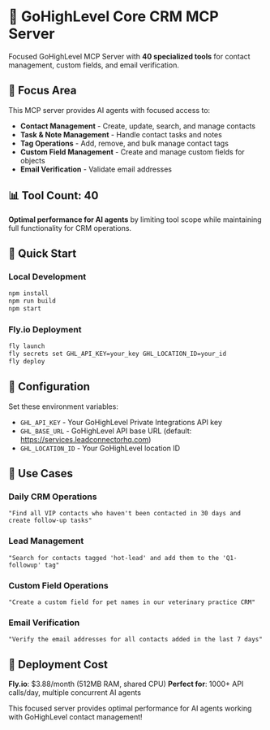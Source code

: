 # 🏢 GoHighLevel Core CRM MCP Server

Focused GoHighLevel MCP Server with **40 specialized tools** for contact management, custom fields, and email verification.

## 🎯 Focus Area

This MCP server provides AI agents with focused access to:
- **Contact Management** - Create, update, search, and manage contacts
- **Task & Note Management** - Handle contact tasks and notes  
- **Tag Operations** - Add, remove, and bulk manage contact tags
- **Custom Field Management** - Create and manage custom fields for objects
- **Email Verification** - Validate email addresses

## 📊 Tool Count: 40

**Optimal performance for AI agents** by limiting tool scope while maintaining full functionality for CRM operations.

## 🚀 Quick Start

### Local Development
```bash
npm install
npm run build
npm start
```

### Fly.io Deployment
```bash
fly launch
fly secrets set GHL_API_KEY=your_key GHL_LOCATION_ID=your_id
fly deploy
```

## 🔧 Configuration

Set these environment variables:
- `GHL_API_KEY` - Your GoHighLevel Private Integrations API key
- `GHL_BASE_URL` - GoHighLevel API base URL (default: https://services.leadconnectorhq.com)
- `GHL_LOCATION_ID` - Your GoHighLevel location ID

## 🎯 Use Cases

### Daily CRM Operations
```
"Find all VIP contacts who haven't been contacted in 30 days and create follow-up tasks"
```

### Lead Management
```
"Search for contacts tagged 'hot-lead' and add them to the 'Q1-followup' tag"
```

### Custom Field Operations
```
"Create a custom field for pet names in our veterinary practice CRM"
```

### Email Verification
```
"Verify the email addresses for all contacts added in the last 7 days"
```

## 🚀 Deployment Cost

**Fly.io**: $3.88/month (512MB RAM, shared CPU)
**Perfect for**: 1000+ API calls/day, multiple concurrent AI agents

This focused server provides optimal performance for AI agents working with GoHighLevel contact management! 